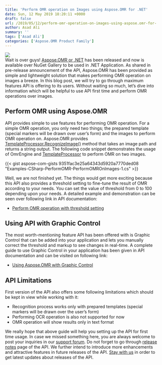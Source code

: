 ```yaml
---
title: 'Perform OMR operation on Images using Aspose.OMR for .NET'
date: Sun, 12 May 2019 18:20:11 +0000
draft: false
url: /2019/05/12/perform-omr-operation-on-images-using-aspose.omr-for-.net/
author: Asad Ali
summary: ''
tags: ['Asad Ali']
categories: ['Aspose.OMR Product Family']
---
```


![](https://blog.aspose.com/wp-content/uploads/sites/2/2019/05/Aspose_OMR-for-net-256x256.png)  
Wait is over guys! [Aspose.OMR or .NET][1] has been released and now is available over NuGet Gallery to be used in .NET Application. As shared in pre-release announcement of the API, Aspose.OMR has been provided as simple and lightweight solution that makes performing OMR operation on images a breeze. In this blog post, we will try to go through maximum features API is offering to its users. Without waiting so much, let’s dive into information which will be helpful to use API first time and perform OMR operations over images.  

## Perform OMR using Aspose.OMR

API provides simple to use features for performing OMR operation. For a simple OMR operation, you only need two things; the prepared template (special markers will be drawn over user’s form) and the images to perform OMR operation on. Aspose.OMR provides [TemplateProcessor.RecognizeImage()][2] method that takes an image path and returns a string output. The following code snippet demonstrates the usage of OmrEngine and [TemplateProcessor][3] to perform OMR on two images.  
  
{{< gist aspose-com-gists 9351fac3e25a64343d5920a7770ded08 "Examples-CSharp-PerformOMR-PerformOMROnImages-1.cs" >}}

Well, we are not finished yet. The things would get more exciting because this API also provides a threshold setting to fine-tune the result of OMR according to your needs. You can set the value of threshold from 0 to 100 depending upon your needs. A detailed example and demonstration can be seen over following link in API documentation:

*   [Perform OMR operation with threshold setting][4]

## Using API with Graphic Control

The most worth-mentioning feature API has been offered with is Graphic Control that can be added into your application and lets you manually correct the threshold and markup to see changes in real-time. A complete guide to use Graphic Control in your application has been given in API documentation and can be visited on following link:

*   [Using Aspose.OMR with Graphic Control][5]

## API Limitations

First version of the API also offers some following limitations which should be kept in view while working with it:

*   Recognition process works only with prepared templates (special markers will be drawn over the user’s form)
*   Performing OCR operation is also not supported for now
*   OMR operation will show results only in text format

We really hope that above guide will help you setting up the API for first time usage. In case we missed something here, you are always welcome to post your inquiries in our [support forum][6]. Do not forget to go through [release notes][7] page of the API. We further intend to introduce more enhancements and attractive features in future releases of the API. [Stay with us][8] in order to get latest updates about releases of the API.




[1]: http://nuget.org/packages/Aspose.OMR/19.4.0 "Aspose.OMR for .NET 19.4"
[2]: https://apireference.aspose.com/net/omr/aspose.omr.api/templateprocessor/methods/recognizeimage "TemplateProcessor.RecognizeImage"
[3]: https://apireference.aspose.com/net/omr/aspose.omr.api/templateprocessor "TemplateProcessor"
[4]: https://docs.aspose.com/display/omrnet/Perform+OMR+on+Images#PerformOMRonImages-PerformOMRoperationwithathresholdsetting "Perform OMR operation with threshold setting"
[5]: https://docs.aspose.com/display/omrnet/Working+with+Graphical+Control "Using Aspose.OMR with Graphic Control"
[6]: https://forum.aspose.com/c/omr "Aspose.OMR Support Forum"
[7]: https://docs.aspose.com/display/omrnet/Aspose.OMR+for+.NET+19.4+Release+Notes "Aspose.OMR for .NET 19.4 release notes"
[8]: https://blog.aspose.com/category/aspose-products/aspose-omr-product-family/ "Subscribe Aspose.OMR Blog"




